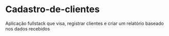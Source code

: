 # Cadastro-de-clientes
Aplicação fullstack que visa, registrar clientes e criar um relatório baseado nos dados recebidos
